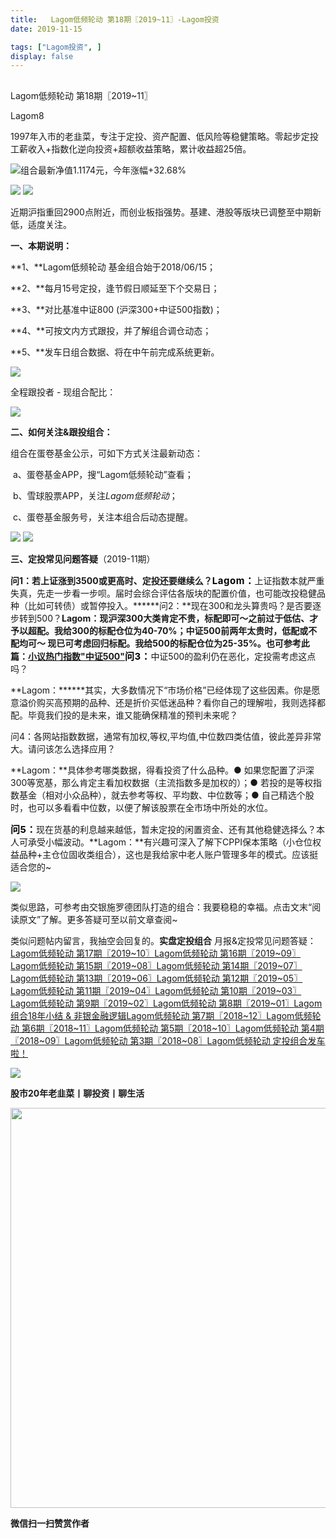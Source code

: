 ```yaml
---
title:   Lagom低频轮动 第18期〖2019~11〗-Lagom投资
date: 2019-11-15

tags: ["Lagom投资", ]
display: false
---
```



## 



Lagom低频轮动 第18期〖2019~11〗




Lagom8




1997年入市的老韭菜，专注于定投、资产配置、低风险等稳健策略。零起步定投工薪收入+指数化逆向投资+超额收益策略，累计收益超25倍。


<img src="https://mmbiz.qpic.cn/mmbiz_png/ZB4WjgjLjJW3KtDibicU3BB1HNQ9lDS2M5oGRnchkNPRzYsc0Ua6CIu7rZH3vAficcBEPYHU9ZTPqkic1sicT8CaxQQ/640?wx_fmt=png" data-type="png" class="" data-ratio="0.05776173285198556" data-w="554"/>组合最新净值1.1174元，今年涨幅+32.68%

<img class="rich_pages js_insertlocalimg" data-ratio="0.4098883572567783" data-s="300,640" src="https://mmbiz.qpic.cn/mmbiz_png/ZB4WjgjLjJUWUJLnG4kft9ogqIlzmgVrsmkpERspxQibCjIufU2OxVcow63MfO4n8zZiaO1XNqOjTzAxAjcofJicw/640?wx_fmt=png" data-type="png" data-w="627" style=""/>

<img class="rich_pages js_insertlocalimg" data-ratio="0.707936507936508" data-s="300,640" src="https://mmbiz.qpic.cn/mmbiz_png/ZB4WjgjLjJVrnfANttPLicGpkybWC7iaCHGMAI7S9jnQXcicdgjqtRu8TJg6xLTcw1IHNXd4MlTfmZO0s4yeB7ib5A/640?wx_fmt=png" data-type="png" data-w="630" style=""/>

近期沪指重回2900点附近，而创业板指强势。基建、港股等版块已调整至中期新低，适度关注。

**一、本期说明：**

**1、**Lagom低频轮动&nbsp;基金组合始于2018/06/15；

**2、**每月15号定投，逢节假日顺延至下个交易日；

**3、**对比基准中证800 (沪深300+中证500指数)；

**4、**可按文内方式跟投，并了解组合调仓动态；

**5、**发车日组合数据、将在中午前完成系统更新。

<img class="rich_pages js_insertlocalimg" data-ratio="0.6171875" data-s="300,640" src="https://mmbiz.qpic.cn/mmbiz_png/ZB4WjgjLjJVrnfANttPLicGpkybWC7iaCHjotKb9nkEAK0ltYHicOMgibWYPYlQp4bmianNhTTEFCCqVdBajh7RG3Qw/640?wx_fmt=png" data-type="png" data-w="640" style=""/>

全程跟投者 - 现组合配比：

<img class="rich_pages js_insertlocalimg" data-ratio="0.505800464037123" data-s="300,640" src="https://mmbiz.qpic.cn/mmbiz_png/ZB4WjgjLjJVrnfANttPLicGpkybWC7iaCH6F7IxkDnnX2DiaicSBvBicVxn5t2kiakXkrMlyu4qUVMVpFdWkYDXms4AQ/640?wx_fmt=png" data-type="png" data-w="431" style=""/>



**二、如何关注&amp;跟投组合：**

组合在蛋卷基金公示，可如下方式关注最新动态：

&nbsp;a、蛋卷基金APP，搜“Lagom低频轮动”查看；&nbsp;

&nbsp;b、雪球股票APP，关注$Lagom低频轮动$；

&nbsp;c、蛋卷基金服务号，关注本组合后动态提醒。

<img class="rich_pages" data-ratio="0.3781818181818182" data-s="300,640" src="https://mmbiz.qpic.cn/mmbiz_png/ZB4WjgjLjJVo8nxTfPHrL10icUak1hvoIGURcMzICVDxB3y5hkrcV7zIr0XbfDAN2VfCPeQNTGcvhS8IpsQm5jw/640?wx_fmt=png" data-type="png" data-w="550" style=""/>

<img src="https://mmbiz.qpic.cn/mmbiz_png/ZB4WjgjLjJW3KtDibicU3BB1HNQ9lDS2M5oGRnchkNPRzYsc0Ua6CIu7rZH3vAficcBEPYHU9ZTPqkic1sicT8CaxQQ/640?wx_fmt=png" data-type="png" class="" data-ratio="0.05776173285198556" data-w="554"/>

**三、定投常见问题答疑**（2019-11期）

**问1：**若上证涨到3500或更高时、定投还要继续么？**<strong style="color: rgb(0, 0, 0);font-size: 15px;letter-spacing: 0.544px;text-align: start;white-space: normal;max-width: 100%;font-family: -apple-system-font, BlinkMacSystemFont, &quot;Helvetica Neue&quot;, &quot;PingFang SC&quot;, &quot;Hiragino Sans GB&quot;, &quot;Microsoft YaHei UI&quot;, &quot;Microsoft YaHei&quot;, Arial, sans-serif;background-color: rgb(255, 255, 255);box-sizing: border-box !important;overflow-wrap: break-word !important;">Lagom：**</strong>上证指数本就严重失真，先走一步看一步呗。届时会综合评估各版块的配置价值，也可能改投稳健品种（比如可转债）或暂停投入。******问2：**现在300和龙头算贵吗？是否要逐步转到500？**Lagom：**现沪深300大类肯定不贵，标配即可～之前过于低估、才予以超配。我给300的标配仓位为40-70%；中证500前两年太贵时，低配或不配均可～ 现已可考虑回归标配。我给500的标配仓位为25-35%。也可参考此篇：[小议热门指数"中证500"](https://mp.weixin.qq.com/s?__biz=MzI3MDQ2NjY2Mw==&amp;mid=2247484090&amp;idx=1&amp;sn=305eef8f1c568962296f215328e0656a&amp;chksm=ead1e9b2dda660a4b4495ea4897b13a98ec834e41b2075b88b0ca9fea7268eb35956de693d8f&amp;token=495385167&amp;lang=zh_CN&amp;scene=21#wechat_redirect)**<strong style="color: rgb(0, 0, 0);font-size: 15px;letter-spacing: 0.544px;text-align: start;white-space: normal;font-family: -apple-system-font, BlinkMacSystemFont, &quot;Helvetica Neue&quot;, &quot;PingFang SC&quot;, &quot;Hiragino Sans GB&quot;, &quot;Microsoft YaHei UI&quot;, &quot;Microsoft YaHei&quot;, Arial, sans-serif;max-width: 100%;box-sizing: border-box !important;overflow-wrap: break-word !important;">问3：**</strong>中证500的盈利仍在恶化，定投需考虑这点吗？

**Lagom：******其实，大多数情况下“市场价格”已经体现了这些因素。你是愿意溢价购买高预期的品种、还是折价买低迷品种？看你自己的理解啦，我则选择都配。毕竟我们投的是未来，谁又能确保精准的预判未来呢？



问4：各网站指数数据，通常有加权,等权,平均值,中位数四类估值，彼此差异非常大。请问该怎么选择应用？

**Lagom：**具体参考哪类数据，得看投资了什么品种。● 如果您配置了沪深300等宽基，那么肯定主看加权数据（主流指数多是加权的）；●&nbsp;若投的是等权指数基金（相对小众品种），就去参考等权、平均数、中位数等；● 自己精选个股时，也可以多看看中位数，以便了解该股票在全市场中所处的水位。

**<strong style="color: rgb(0, 0, 0);font-size: 15px;letter-spacing: 0.544px;text-align: start;white-space: normal;font-family: -apple-system-font, BlinkMacSystemFont, &quot;Helvetica Neue&quot;, &quot;PingFang SC&quot;, &quot;Hiragino Sans GB&quot;, &quot;Microsoft YaHei UI&quot;, &quot;Microsoft YaHei&quot;, Arial, sans-serif;max-width: 100%;box-sizing: border-box !important;overflow-wrap: break-word !important;">问5：**</strong>现在货基的利息越来越低，暂未定投的闲置资金、还有其他稳健选择么？本人可承受小幅波动。**Lagom：**有兴趣可深入了解下CPPI保本策略（小仓位权益品种+主仓位固收类组合），这也是我给家中老人账户管理多年的模式。应该挺适合您的~

<img class="rich_pages" data-ratio="1.1706924315619969" data-s="300,640" src="https://mmbiz.qpic.cn/mmbiz_png/ZB4WjgjLjJVrnfANttPLicGpkybWC7iaCHatP32BDMhOdicsRevlicZ9tMfuBrfkgxBO3rFqkweNo9iaft1ClSC48vQ/640?wx_fmt=png" data-type="png" data-w="1242" style=""/>

类似思路，可参考由交银施罗德团队打造的组合：我要稳稳的幸福。点击文末“阅读原文”了解。更多答疑可至以前文章查阅~

类似问题帖内留言，我抽空会回复的。**实盘定投组合**&nbsp;月报&amp;定投常见问题答疑：[Lagom低频轮动 第17期〖2019~10〗](http://mp.weixin.qq.com/s?__biz=MzI3MDQ2NjY2Mw==&amp;mid=2247484489&amp;idx=1&amp;sn=0a3c3086a940aaffb126549da2aef2d9&amp;chksm=ead1ef41dda66657d37fe6ceb650cb73612118ae2bb9498cb238c065e28dbd4dd2e00b348a71&amp;scene=21#wechat_redirect)[](http://mp.weixin.qq.com/s?__biz=MzI3MDQ2NjY2Mw==&amp;mid=2247484456&amp;idx=1&amp;sn=a7b82d6b2f1c0751d56975964115ce69&amp;chksm=ead1ef20dda66636f5c83601d29a31a01db4b9b9dfdb02ad4b67242d2af3617062fe85cebe44&amp;scene=21#wechat_redirect)[Lagom低频轮动 第16期〖2019~09〗](http://mp.weixin.qq.com/s?__biz=MzI3MDQ2NjY2Mw==&amp;mid=2247484456&amp;idx=1&amp;sn=a7b82d6b2f1c0751d56975964115ce69&amp;chksm=ead1ef20dda66636f5c83601d29a31a01db4b9b9dfdb02ad4b67242d2af3617062fe85cebe44&amp;scene=21#wechat_redirect)[Lagom低频轮动 第15期〖2019~08〗](http://mp.weixin.qq.com/s?__biz=MzI3MDQ2NjY2Mw==&amp;mid=2247484426&amp;idx=1&amp;sn=a711cebc492af67ab103858c52185102&amp;chksm=ead1ef02dda666141ce4d14eefb1735402310d55d8e9945f4016cf3e51a19c8653f0ccd0062f&amp;scene=21#wechat_redirect)[Lagom低频轮动 第14期〖2019~07〗](http://mp.weixin.qq.com/s?__biz=MzI3MDQ2NjY2Mw==&amp;mid=2247484390&amp;idx=1&amp;sn=cfdd5e97d00815bc366769d281a42071&amp;chksm=ead1e8eedda661f872f1c4392c980b86c31f4d3b96704420f4d9bff09d87699a58cca134e47b&amp;scene=21#wechat_redirect)[Lagom低频轮动 第13期〖2019~06〗](http://mp.weixin.qq.com/s?__biz=MzI3MDQ2NjY2Mw==&amp;mid=2247484335&amp;idx=1&amp;sn=c2deeeac000044ce23629a307821bca0&amp;chksm=ead1e8a7dda661b1c277fdd7d059ca9d1da9d21ef9f02d675ac48e3bf09d2ca6da60b7222e5c&amp;scene=21#wechat_redirect)[Lagom低频轮动 第12期〖2019~05〗](http://mp.weixin.qq.com/s?__biz=MzI3MDQ2NjY2Mw==&amp;mid=2247484249&amp;idx=1&amp;sn=8803c77e78a08f6ead402f1ee4ce84fd&amp;chksm=ead1e851dda66147d67eeb5e344d89f529a1f154fa02c675b7696dd225a473d5edff2b237f22&amp;scene=21#wechat_redirect)[Lagom低频轮动 第11期〖2019~04〗](http://mp.weixin.qq.com/s?__biz=MzI3MDQ2NjY2Mw==&amp;mid=2247484207&amp;idx=1&amp;sn=2a2ea71d9d256cf8b3a961a75ae14932&amp;chksm=ead1e827dda6613176d5174913fb269309badee2627f79ce70faa168b9a4922cefd0e39bbc9e&amp;scene=21#wechat_redirect)[Lagom低频轮动 第10期〖2019~03〗](http://mp.weixin.qq.com/s?__biz=MzI3MDQ2NjY2Mw==&amp;mid=2247484154&amp;idx=1&amp;sn=63655bbca01e7d135e328f7062152002&amp;chksm=ead1e9f2dda660e4ae3850b8b7038f417d355fc0a053974c3781a8a5beb590f11ea096c8f01e&amp;scene=21#wechat_redirect)[Lagom低频轮动 第9期〖2019~02〗](http://mp.weixin.qq.com/s?__biz=MzI3MDQ2NjY2Mw==&amp;mid=2247484105&amp;idx=1&amp;sn=063187a452162958a5b16d107195f692&amp;chksm=ead1e9c1dda660d70d0c9b5f626a761d71545a9f2efdc042e197914f8d7da9d85e2a64d236c7&amp;scene=21#wechat_redirect)[Lagom低频轮动 第8期〖2019~01〗](http://mp.weixin.qq.com/s?__biz=MzI3MDQ2NjY2Mw==&amp;mid=2247484036&amp;idx=1&amp;sn=3b8cb5927238dba77fe5a9d29fb62733&amp;chksm=ead1e98cdda6609a53e6d5df3ac734e25318b80ae2d5309ab19e2b01679e85e7b37e230b491f&amp;scene=21#wechat_redirect)[Lagom组合18年小结 &amp; 非银金融逻辑](http://mp.weixin.qq.com/s?__biz=MzI3MDQ2NjY2Mw==&amp;mid=2247484016&amp;idx=1&amp;sn=c81174b2bab75cfd5ecf75f85d339880&amp;chksm=ead1e978dda6606e3994dbe88e8952b4fefb5467e4f089142c6dbae9637845b564188b7a3319&amp;scene=21#wechat_redirect)[Lagom低频轮动 第7期〖2018~12〗](http://mp.weixin.qq.com/s?__biz=MzI3MDQ2NjY2Mw==&amp;mid=2247483979&amp;idx=1&amp;sn=3a9c7f541406219ac605acd1b9bb0bf5&amp;chksm=ead1e943dda66055210d838484c7a34c7873fc0c15be0e43acf9b4a77ad808b4e6e177c32f2d&amp;scene=21#wechat_redirect)[Lagom低频轮动 第6期〖2018~11〗](http://mp.weixin.qq.com/s?__biz=MzI3MDQ2NjY2Mw==&amp;mid=2247483933&amp;idx=1&amp;sn=f411e351e8000dd03689056d31cc3772&amp;chksm=ead1e915dda66003570a48425cfafc2a5e6961afc59ca3924247df50e2277e176332dd849afa&amp;scene=21#wechat_redirect)[Lagom低频轮动 第5期〖2018~10〗](http://mp.weixin.qq.com/s?__biz=MzI3MDQ2NjY2Mw==&amp;mid=2247483881&amp;idx=1&amp;sn=404a765bc4e0a600873043572dc46aa6&amp;chksm=ead1eae1dda663f7a19447fd9c6ebe0e4dc269d44ab2bd1455c32cc73e4b873bc6d844b367ea&amp;scene=21#wechat_redirect)[Lagom低频轮动 第4期〖2018~09〗](http://mp.weixin.qq.com/s?__biz=MzI3MDQ2NjY2Mw==&amp;mid=2247483854&amp;idx=1&amp;sn=bed3b569c0892b073cfe791f2cc2be86&amp;chksm=ead1eac6dda663d0cadd4c1d330a069e06ca75a87a469c6f7720dd49e292bf0007e8ddf26033&amp;scene=21#wechat_redirect)[Lagom低频轮动 第3期〖2018~08〗](http://mp.weixin.qq.com/s?__biz=MzI3MDQ2NjY2Mw==&amp;mid=2247483804&amp;idx=1&amp;sn=0be3d7dee7550963b1a8124d0877bc23&amp;chksm=ead1ea94dda66382c7b35997e48874f358f78bf61fa2d3f21588df9cd303f37ed09b11fef90b&amp;scene=21#wechat_redirect)[Lagom低频轮动&nbsp;定投组合发车啦！](http://mp.weixin.qq.com/s?__biz=MzI3MDQ2NjY2Mw==&amp;mid=2247483768&amp;idx=1&amp;sn=f881618316d4350d97b9493d2ce20f56&amp;chksm=ead1ea70dda663664d7a9c55da1379a6741f0417c680154227dd88a06a0536c525d9f076e838&amp;scene=21#wechat_redirect)

<img src="https://mmbiz.qpic.cn/mmbiz_png/ZB4WjgjLjJW3KtDibicU3BB1HNQ9lDS2M5oGRnchkNPRzYsc0Ua6CIu7rZH3vAficcBEPYHU9ZTPqkic1sicT8CaxQQ/640?wx_fmt=png" data-type="png" class="" data-ratio="0.05776173285198556" data-w="554"/>

**股市20年老韭菜丨聊投资丨聊生活**

<img data-type="png" class="" data-ratio="0.390625" data-w="640" src="https://mmbiz.qpic.cn/mmbiz_png/ZB4WjgjLjJW3KtDibicU3BB1HNQ9lDS2M5AHEoeiaz0dQ4NfIRjBMuXvyJn8dXWm7ftklb0xqheiaMia0zbkyMJiaKzA/640?wx_fmt=png" style="box-sizing: border-box !important;overflow-wrap: break-word !important;visibility: visible !important;width: 640px !important;"/>


**微信扫一扫赞赏作者**